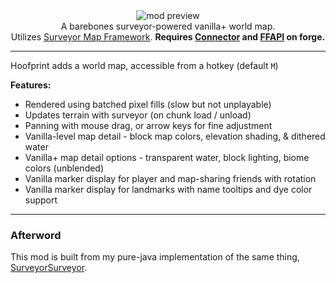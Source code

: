 <!--suppress HtmlDeprecatedTag, XmlDeprecatedElement -->
<center><img alt="mod preview" src="https://cdn.modrinth.com/data/8O6iJpuJ/images/b946c25c43ed6fdc1e5fefd225b56b32c5a1faf6.png"/></center>

<center>
A barebones surveyor-powered vanilla+ world map.<br/>
Utilizes <a href="https://modrinth.com/mod/surveyor">Surveyor Map Framework</a>.
<b>Requires <a href="https://modrinth.com/mod/connector">Connector</a> and <a href="https://modrinth.com/mod/forgified-fabric-api">FFAPI</a> on forge.</b><br/>
</center>

---

Hoofprint adds a world map, accessible from a hotkey (default `M`)

**Features:**

- Rendered using batched pixel fills (slow but not unplayable)
- Updates terrain with surveyor (on chunk load / unload)
- Panning with mouse drag, or arrow keys for fine adjustment
- Vanilla-level map detail - block map colors, elevation shading, & dithered water
- Vanilla+ map detail options - transparent water, block lighting, biome colors (unblended)
- Vanilla marker display for player and map-sharing friends with rotation
- Vanilla marker display for landmarks with name tooltips and dye color support

---

### Afterword

This mod is built from my pure-java implementation of the same thing, [SurveyorSurveyor](https://github.com/HestiMae/surveyor-surveyor).
